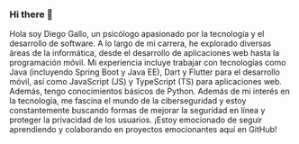 ### Hi there 👋

Hola soy Diego Gallo, un psicólogo apasionado por la tecnología y el desarrollo de software. A lo largo de mi carrera, he explorado diversas áreas de la informática, desde el desarrollo de aplicaciones web hasta la programación móvil.
Mi experiencia incluye trabajar con tecnologías como Java (incluyendo Spring Boot y Java EE), Dart y Flutter para el desarrollo móvil, así como JavaScript (JS) y TypeScript (TS) para aplicaciones web. Además, tengo conocimientos básicos de Python.
Además de mi interés en la tecnología, me fascina el mundo de la ciberseguridad y estoy constantemente buscando formas de mejorar la seguridad en línea y proteger la privacidad de los usuarios.
¡Estoy emocionado de seguir aprendiendo y colaborando en proyectos emocionantes aquí en GitHub!
